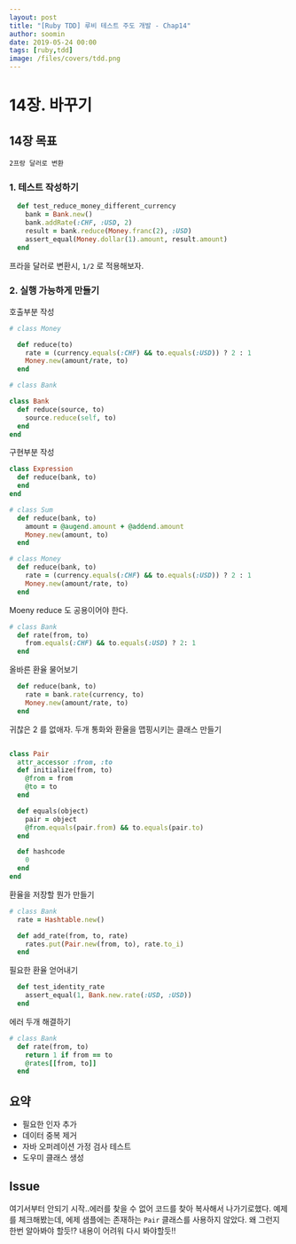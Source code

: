 ```yaml
---
layout: post
title: "[Ruby TDD] 루비 테스트 주도 개발 - Chap14"
author: soomin
date: 2019-05-24 00:00
tags: [ruby,tdd]
image: /files/covers/tdd.png
---
```



# 14장. 바꾸기

## 14장 목표

    2프랑 달러로 변환

### 1. 테스트 작성하기

```ruby
  def test_reduce_money_different_currency
    bank = Bank.new()
    bank.addRate(:CHF, :USD, 2)
    result = bank.reduce(Money.franc(2), :USD)
    assert_equal(Money.dollar(1).amount, result.amount)
  end
```

프라을 달러로 변환시, `1/2` 로 적용해보자. 

### 2. 실행 가능하게 만들기 

호출부분 작성  

```ruby
# class Money

  def reduce(to)
    rate = (currency.equals(:CHF) && to.equals(:USD)) ? 2 : 1
    Money.new(amount/rate, to)
  end

# class Bank

class Bank
  def reduce(source, to)
    source.reduce(self, to)
  end
end

```

구현부분 작성

```ruby
class Expression
  def reduce(bank, to)
  end
end

# class Sum
  def reduce(bank, to)
    amount = @augend.amount + @addend.amount
    Money.new(amount, to)
  end

# class Money
  def reduce(bank, to)
    rate = (currency.equals(:CHF) && to.equals(:USD)) ? 2 : 1
    Money.new(amount/rate, to)
  end

```
Moeny reduce 도 공용이어야 한다. 

```ruby 
# class Bank 
  def rate(from, to)
    from.equals(:CHF) && to.equals(:USD) ? 2: 1
  end
```

올바른 환율 물어보기

```ruby
  def reduce(bank, to)
    rate = bank.rate(currency, to)
    Money.new(amount/rate, to)
  end
```

귀찮은 2 를 없애자. 두개 통화와 환율을 맵핑시키는 클래스 만들기 

```ruby

class Pair 
  attr_accessor :from, :to
  def initialize(from, to)
    @from = from
    @to = to
  end

  def equals(object)
    pair = object
    @from.equals(pair.from) && to.equals(pair.to)
  end

  def hashcode
    0
  end
end
```

환율을 저장할 뭔가 만들기 

```ruby
# class Bank
  rate = Hashtable.new()

  def add_rate(from, to, rate)
    rates.put(Pair.new(from, to), rate.to_i)
  end
```

필요한 환율 얻어내기

```ruby
  def test_identity_rate
    assert_equal(1, Bank.new.rate(:USD, :USD))
  end
```

에러 두개 해결하기 

```ruby
# class Bank
  def rate(from, to)
    return 1 if from == to
    @rates[[from, to]]
  end
```

## 요약

- 필요한 인자 추가
- 데이터 중복 제거
- 자바 오퍼레이션 가정 검사 테스트
- 도우미 클래스 생성

## Issue

여기서부터 안되기 시작..에러를 찾을 수 없어 코드를 찾아 복사해서 나가기로했다. 
예제를 체크해봤는데, 에제 샘플에는 존재하는 `Pair` 클래스를 사용하지 않았다. 왜 그런지 한번 알아봐야 할듯!?
내용이 어려워 다시 봐야할듯!!